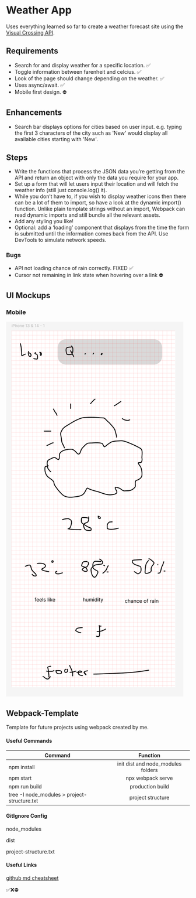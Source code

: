 # Weather App

Uses everything learned so far to create a weather forecast site using the [Visual Crossing API](https://www.visualcrossing.com/).

## Requirements

- Search for and display weather for a specific location. ✅
- Toggle information between farenheit and celcius. ✅
- Look of the page should change depending on the weather. ✅
- Uses async/await. ✅
- Mobile first design. ⛔️

## Enhancements

- Search bar displays options for cities based on user input. e.g. typing the first 3 characters of the city such as 'New' would display all available cities starting with 'New'.

## Steps

- Write the functions that process the JSON data you’re getting from the API and return an object with only the data you require for your app.
- Set up a form that will let users input their location and will fetch the weather info (still just console.log() it).
- While you don’t have to, if you wish to display weather icons then there can be a lot of them to import, so have a look at the dynamic import() function. Unlike plain template strings without an import, Webpack can read dynamic imports and still bundle all the relevant assets.
- Add any styling you like!
- Optional: add a ‘loading’ component that displays from the time the form is submitted until the information comes back from the API. Use DevTools to simulate network speeds.

### Bugs

- API not loading chance of rain correctly. FIXED ✅
- Cursor not remaining in link state when hovering over a link ⛔️

## UI Mockups

### Mobile

![Alt text](src/resources/images/mob-ui.png)

## Webpack-Template

Template for future projects using webpack created by me.

#### Useful Commands

| Command                                      |              Function              |
| -------------------------------------------- | :--------------------------------: |
| npm install                                  | init dist and node_modules folders |
| npm start                                    |         npx webpack serve          |
| npm run build                                |          production build          |
| tree -I node_modules > project-structure.txt |         project structure          |

#### GitIgnore Config

node_modules

dist

project-structure.txt

#### Useful Links

[github md cheatsheet](https://github.com/adam-p/markdown-here/wiki/markdown-cheatsheet)

✅❌⛔️
